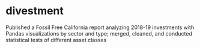 # divestment
Published a Fossil Free California report analyzing 2018-19 investments with Pandas visualizations by sector and type; merged, cleaned, and conducted statistical tests of different asset classes
